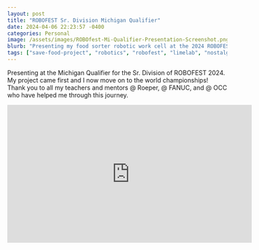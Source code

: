 ```yaml
---
layout: post
title: "ROBOFEST Sr. Division Michigan Qualifier"
date: 2024-04-06 22:23:57 -0400
categories: Personal
image: /assets/images/ROBOfest-Mi-Qualifier-Presentation-Screenshot.png
blurb: "Presenting my food sorter robotic work cell at the 2024 ROBOFEST Sr. Division Qualifier…"
tags: ["save-food-project", "robotics", "robofest", "limelab", "nostalgia", "my-journey"]
---
```


Presenting at the Michigan Qualifier for the Sr. Division of ROBOFEST 2024. My project came first and I now move on to the world championships! Thank you to all my teachers and mentors @ Roeper, @ FANUC, and @ OCC who have helped me through this journey.

<iframe width="560" height="315" src="https://www.youtube.com/embed/_O1OchS2HuA?si=hqTRMFo-IYSDh8W5" title="YouTube video player" frameborder="0" allow="accelerometer; autoplay; clipboard-write; encrypted-media; gyroscope; picture-in-picture; web-share" referrerpolicy="strict-origin-when-cross-origin" allowfullscreen></iframe>
